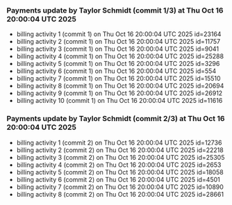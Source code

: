 
### Payments update by Taylor Schmidt (commit 1/3) at Thu Oct 16 20:00:04 UTC 2025
- billing activity 1 (commit 1) on Thu Oct 16 20:00:04 UTC 2025 id=23164
- billing activity 2 (commit 1) on Thu Oct 16 20:00:04 UTC 2025 id=11757
- billing activity 3 (commit 1) on Thu Oct 16 20:00:04 UTC 2025 id=9041
- billing activity 4 (commit 1) on Thu Oct 16 20:00:04 UTC 2025 id=25288
- billing activity 5 (commit 1) on Thu Oct 16 20:00:04 UTC 2025 id=3296
- billing activity 6 (commit 1) on Thu Oct 16 20:00:04 UTC 2025 id=554
- billing activity 7 (commit 1) on Thu Oct 16 20:00:04 UTC 2025 id=15510
- billing activity 8 (commit 1) on Thu Oct 16 20:00:04 UTC 2025 id=20694
- billing activity 9 (commit 1) on Thu Oct 16 20:00:04 UTC 2025 id=26912
- billing activity 10 (commit 1) on Thu Oct 16 20:00:04 UTC 2025 id=11616

### Payments update by Taylor Schmidt (commit 2/3) at Thu Oct 16 20:00:04 UTC 2025
- billing activity 1 (commit 2) on Thu Oct 16 20:00:04 UTC 2025 id=12736
- billing activity 2 (commit 2) on Thu Oct 16 20:00:04 UTC 2025 id=22218
- billing activity 3 (commit 2) on Thu Oct 16 20:00:04 UTC 2025 id=25305
- billing activity 4 (commit 2) on Thu Oct 16 20:00:04 UTC 2025 id=2653
- billing activity 5 (commit 2) on Thu Oct 16 20:00:04 UTC 2025 id=18058
- billing activity 6 (commit 2) on Thu Oct 16 20:00:04 UTC 2025 id=4501
- billing activity 7 (commit 2) on Thu Oct 16 20:00:04 UTC 2025 id=10890
- billing activity 8 (commit 2) on Thu Oct 16 20:00:04 UTC 2025 id=28661
